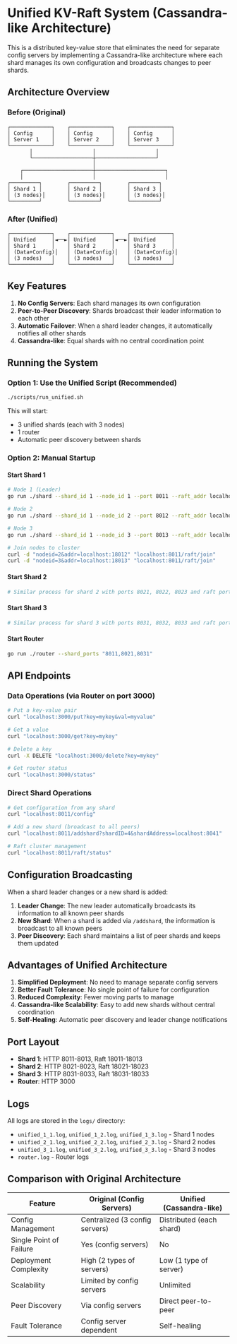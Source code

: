 # Unified KV-Raft System (Cassandra-like Architecture)

This is a distributed key-value store that eliminates the need for separate config servers by implementing a Cassandra-like architecture where each shard manages its own configuration and broadcasts changes to peer shards.

## Architecture Overview

### Before (Original)
```
┌─────────────┐    ┌─────────────┐    ┌─────────────┐
│ Config      │    │ Config      │    │ Config      │
│ Server 1    │    │ Server 2    │    │ Server 3    │
└─────────────┘    └─────────────┘    └─────────────┘
       │                   │                   │
       └───────────────────┼───────────────────┘
                           │
    ┌──────────────────────┼──────────────────────┐
    │                      │                      │
┌─────────┐        ┌─────────┐        ┌─────────┐
│ Shard 1 │        │ Shard 2 │        │ Shard 3 │
│ (3 nodes)│       │ (3 nodes)│       │ (3 nodes)│
└─────────┘        └─────────┘        └─────────┘
```

### After (Unified)
```
┌─────────────┐    ┌─────────────┐    ┌─────────────┐
│ Unified     │◄──►│ Unified     │◄──►│ Unified     │
│ Shard 1     │    │ Shard 2     │    │ Shard 3     │
│ (Data+Config)│   │ (Data+Config)│   │ (Data+Config)│
│ (3 nodes)   │    │ (3 nodes)   │    │ (3 nodes)   │
└─────────────┘    └─────────────┘    └─────────────┘
```

## Key Features

1. **No Config Servers**: Each shard manages its own configuration
2. **Peer-to-Peer Discovery**: Shards broadcast their leader information to each other
3. **Automatic Failover**: When a shard leader changes, it automatically notifies all other shards
4. **Cassandra-like**: Equal shards with no central coordination point

## Running the System

### Option 1: Use the Unified Script (Recommended)
```bash
./scripts/run_unified.sh
```

This will start:
- 3 unified shards (each with 3 nodes)
- 1 router
- Automatic peer discovery between shards

### Option 2: Manual Startup

#### Start Shard 1
```bash
# Node 1 (Leader)
go run ./shard --shard_id 1 --node_id 1 --port 8011 --raft_addr localhost:18011 --peer_shards "localhost:8021,localhost:8031"

# Node 2
go run ./shard --shard_id 1 --node_id 2 --port 8012 --raft_addr localhost:18012 --peer_shards "localhost:8021,localhost:8031"

# Node 3  
go run ./shard --shard_id 1 --node_id 3 --port 8013 --raft_addr localhost:18013 --peer_shards "localhost:8021,localhost:8031"

# Join nodes to cluster
curl -d "nodeid=2&addr=localhost:18012" "localhost:8011/raft/join"
curl -d "nodeid=3&addr=localhost:18013" "localhost:8011/raft/join"
```

#### Start Shard 2
```bash
# Similar process for shard 2 with ports 8021, 8022, 8023 and raft ports 18021, 18022, 18023
```

#### Start Shard 3
```bash
# Similar process for shard 3 with ports 8031, 8032, 8033 and raft ports 18031, 18032, 18033
```

#### Start Router
```bash
go run ./router --shard_ports "8011,8021,8031"
```

## API Endpoints

### Data Operations (via Router on port 3000)
```bash
# Put a key-value pair
curl "localhost:3000/put?key=mykey&val=myvalue"

# Get a value
curl "localhost:3000/get?key=mykey"

# Delete a key
curl -X DELETE "localhost:3000/delete?key=mykey"

# Get router status
curl "localhost:3000/status"
```

### Direct Shard Operations
```bash
# Get configuration from any shard
curl "localhost:8011/config"

# Add a new shard (broadcast to all peers)
curl "localhost:8011/addshard?shardID=4&shardAddress=localhost:8041"

# Raft cluster management
curl "localhost:8011/raft/status"
```

## Configuration Broadcasting

When a shard leader changes or a new shard is added:

1. **Leader Change**: The new leader automatically broadcasts its information to all known peer shards
2. **New Shard**: When a shard is added via `/addshard`, the information is broadcast to all known peers
3. **Peer Discovery**: Each shard maintains a list of peer shards and keeps them updated

## Advantages of Unified Architecture

1. **Simplified Deployment**: No need to manage separate config servers
2. **Better Fault Tolerance**: No single point of failure for configuration
3. **Reduced Complexity**: Fewer moving parts to manage
4. **Cassandra-like Scalability**: Easy to add new shards without central coordination
5. **Self-Healing**: Automatic peer discovery and leader change notifications

## Port Layout

- **Shard 1**: HTTP 8011-8013, Raft 18011-18013
- **Shard 2**: HTTP 8021-8023, Raft 18021-18023  
- **Shard 3**: HTTP 8031-8033, Raft 18031-18033
- **Router**: HTTP 3000

## Logs

All logs are stored in the `logs/` directory:
- `unified_1_1.log`, `unified_1_2.log`, `unified_1_3.log` - Shard 1 nodes
- `unified_2_1.log`, `unified_2_2.log`, `unified_2_3.log` - Shard 2 nodes  
- `unified_3_1.log`, `unified_3_2.log`, `unified_3_3.log` - Shard 3 nodes
- `router.log` - Router logs

## Comparison with Original Architecture

| Feature | Original (Config Servers) | Unified (Cassandra-like) |
|---------|---------------------------|--------------------------|
| Config Management | Centralized (3 config servers) | Distributed (each shard) |
| Single Point of Failure | Yes (config servers) | No |
| Deployment Complexity | High (2 types of servers) | Low (1 type of server) |
| Scalability | Limited by config servers | Unlimited |
| Peer Discovery | Via config servers | Direct peer-to-peer |
| Fault Tolerance | Config server dependent | Self-healing | 